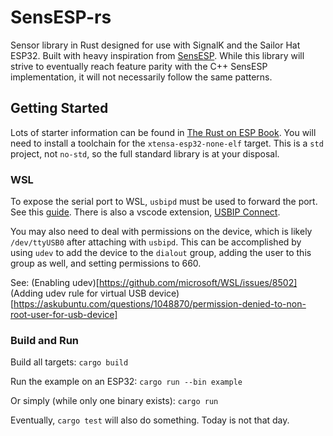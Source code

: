 # SensESP-rs

Sensor library in Rust designed for use with SignalK and the Sailor Hat ESP32.  Built with heavy inspiration from [SensESP](https://github.com/signalk/sensesp).
While this library will strive to eventually reach feature parity with the C++ SensESP implementation, it will not necessarily
follow the same patterns.

## Getting Started
Lots of starter information can be found in [The Rust on ESP Book](https://docs.esp-rs.org/book/).  You will need to install 
a toolchain for the `xtensa-esp32-none-elf` target.  This is a `std` project, not `no-std`, so the full standard library is
at your disposal.

### WSL
To expose the serial port to WSL, `usbipd` must be used to forward the port.  See this [guide](https://developer.espressif.com/blog/espressif-devkits-with-wsl2/).  There is also a vscode extension, [USBIP Connect](https://marketplace.visualstudio.com/items?itemName=thecreativedodo.usbip-connect).

You may also need to deal with permissions on the device, which is likely `/dev/ttyUSB0` after attaching with `usbipd`.  This can be
accomplished by using `udev` to add the device to the `dialout` group, adding the user to this group as well, and setting permissions to 660.

See:
(Enabling udev)[https://github.com/microsoft/WSL/issues/8502]
(Adding udev rule for virtual USB device)[https://askubuntu.com/questions/1048870/permission-denied-to-non-root-user-for-usb-device]

### Build and Run
Build all targets:
`cargo build`

Run the example on an ESP32: `cargo run --bin example`

Or simply (while only one binary exists): `cargo run`

Eventually, `cargo test` will also do something.  Today is not that day.